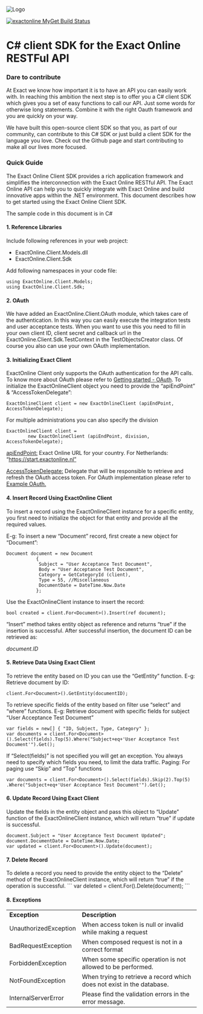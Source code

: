 ![Logo](https://apps.exactonline.com/content/css/images/exact-logo-red.png)

[![exactonline MyGet Build Status](https://www.myget.org/BuildSource/Badge/exactonline?identifier=81df57d1-d68c-4875-995a-479eab8c0f4e)](https://www.nuget.org/packages/ExactOnline.Client.Sdk)

C# client SDK for the Exact Online RESTFul API
===============
<h3>Dare to contribute</h3>

At Exact we know how important it is to have an API you can easily work with. In reaching this ambition the next step is to offer you a C# client SDK which gives you a set of easy functions to call our API. Just some words for otherwise long statements. Combine it with the right Oauth framework and you are quickly on your way.

We have built this open-source client SDK so that you, as part of our community, can contribute to this C# SDK or just build a client SDK for the language you love. Check out the Github page and start contributing to make all our lives more focused.

<h3>Quick Guide</h3>

The Exact Online Client SDK provides a rich application framework and simplifies the interconnection with the Exact Online RESTful API. The Exact Online API can help you to quickly integrate with Exact Online and build innovative apps within the .NET environment. This document describes how to get started using the Exact Online Client SDK. 

The sample code in this document is in C#

<h4>1.	Reference Libraries</h4>

Include following references in your web project:
- ExactOnline.Client.Models.dll
- ExactOnline.Client.Sdk

Add following namespaces in your code file:
```
using ExactOnline.Client.Models;
using ExactOnline.Client.Sdk;
```

<h4>2.  OAuth</h4>
We have added an ExactOnline.Client.OAuth module, which takes care of the authentication. In this way you can easily execute the integration tests and user acceptance tests. When you want to use this you need to fill in your own client ID, client secret and callback url in the ExactOnline.Client.Sdk.TestContext in the TestObjectsCreator class. Of course you also can use your own OAuth implementation. 

<h4>3.	Initializing Exact Client </h4>

ExactOnline Client only supports the OAuth authentication for the API calls. To know more about OAuth please refer to <a href="https://developers.exactonline.com/#OAuth Authentication.html">Getting started - OAuth</a>. To initialize the ExactOnlineClient object you need to provide the “apiEndPoint” & “AccessTokenDelegate”:
```
ExactOnlineClient client = new ExactOnlineClient (apiEndPoint, AccessTokenDelegate);
```

For multiple administrations you can also specify the division

```
ExactOnlineClient client = 
        new ExactOnlineClient (apiEndPoint, division, AccessTokenDelegate);
```

<u>apiEndPoint:</u> Exact Online URL for your country. For Netherlands: “https://start.exactonline.nl”

<u>AccessTokenDelegate:</u> Delegate that will be responsible to retrieve and refresh the OAuth access token. For OAuth implementation please refer to <a href="https://developers.exactonline.com/#Example OAuth.html">Example OAuth.</a>

<h4>4.	Insert Record Using ExactOnline Client </h4>
To insert a record using the ExactOnlineClient instance for a specific entity, you first need to initialize the object for that entity and provide all the required values.

E-g: To insert a new “Document” record, first create a new object for “Document”:
```
Document document = new Document
		   {
			Subject = "User Acceptance Test Document",
			Body = "User Acceptance Test Document",
			Category = GetCategoryId (client),
			Type = 55, //Miscellaneous
			DocumentDate = DateTime.Now.Date
		   };
```

Use the ExactOnlineClient instance to insert the record:
```
bool created = client.For<Document>().Insert(ref document);
```

“Insert” method takes entity object as reference and returns “true” if the insertion is successful.
After successful insertion, the document ID can be retrieved as:

<i>document.ID</i>

<h4>5.	Retrieve Data Using Exact Client </h4>

To retrieve the entity based on ID you can use the “GetEntity” function. E-g: Retrieve document by ID: 
```
client.For<Document>().GetEntity(documentID);
```

To retrieve specific fields of the entity based on filter use “select” and “where” functions. E-g: Retrieve document with specific fields for subject “User Acceptance Test Document”
```
var fields = new[] { "ID, Subject, Type, Category" };
var documents = client.For<Document>().Select(fields).Top(5).Where("Subject+eq+'User Acceptance Test Document'").Get();
```
If  “Select(fields)” is not specified you will get an exception. You always need to specify which fields you need, to limit the data traffic.
Paging: For paging use “Skip” and “Top” functions
```
var documents = client.For<Document>().Select(fields).Skip(2).Top(5)
.Where("Subject+eq+'User Acceptance Test Document'").Get();
```

<h4>6.	Update Record Using Exact Client</h4>

Update the fields in the entity object and pass this object to “Update” function of the ExactOnlineClient instance, which will return “true” if update is successful.
```
document.Subject = "User Acceptance Test Document Updated";
document.DocumentDate = DateTime.Now.Date;
var updated = client.For<Document>().Update(document);
```

<h4>7.	Delete Record</h4>
To delete a record you need to provide the entity object to the “Delete” method of the ExactOnlineClient instance, which will return “true” if the operation is successful.
```
var deleted = client.For<Document>().Delete(document);
```

<h4>8.	Exceptions</h4>
<table>
<tr><td><b>Exception</b></td>		<td><b>Description</b></td></tr>
<tr><td>UnauthorizedException</td>	<td>When access token is null or invalid while making a request</td></tr>
<tr><td>BadRequestException</td>	<td>When composed request is not in a correct format</td></tr>
<tr><td>ForbiddenException</td>	<td>When some specific operation is not allowed to be performed.</td></tr>
<tr><td>NotFoundException</td>	<td>When trying to retrieve a record which does not exist in the database.</td></tr>
<tr><td>InternalServerError</td>	<td>Please find the validation errors in the error message.</td></tr>
</table>
